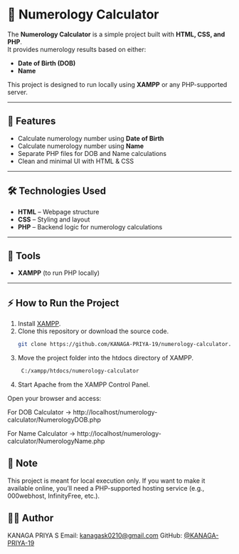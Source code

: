 # 🔢 Numerology Calculator

The **Numerology Calculator** is a simple project built with **HTML, CSS, and PHP**.  
It provides numerology results based on either:  
- **Date of Birth (DOB)**  
- **Name**  

This project is designed to run locally using **XAMPP** or any PHP-supported server.  

---

## 🚀 Features
- Calculate numerology number using **Date of Birth**  
- Calculate numerology number using **Name**  
- Separate PHP files for DOB and Name calculations  
- Clean and minimal UI with HTML & CSS  

---

## 🛠️ Technologies Used
- **HTML** – Webpage structure  
- **CSS** – Styling and layout  
- **PHP** – Backend logic for numerology calculations  

---

## 🧰 Tools
- **XAMPP** (to run PHP locally)  

---

## ⚡ How to Run the Project
1. Install [XAMPP](https://www.apachefriends.org/index.html).  
2. Clone this repository or download the source code.
   ```bash
   git clone https://github.com/KANAGA-PRIYA-19/numerology-calculator.git
   
4. Move the project folder into the htdocs directory of XAMPP.
   ```bash
    C:/xampp/htdocs/numerology-calculator
6. Start Apache from the XAMPP Control Panel.

Open your browser and access:

For DOB Calculator →
http://localhost/numerology-calculator/NumerologyDOB.php

For Name Calculator →
http://localhost/numerology-calculator/NumerologyName.php

## 📌 Note
This project is meant for local execution only.
If you want to make it available online, you’ll need a PHP-supported hosting service (e.g., 000webhost, InfinityFree, etc.).


## 👨‍💻 Author

KANAGA PRIYA S
Email: [kanagask0210@gmail.com](mailto:kanagask0210@gmail.com)
GitHub: [@KANAGA-PRIYA-19](https://github.com/KANAGA_PRIYA_19)

